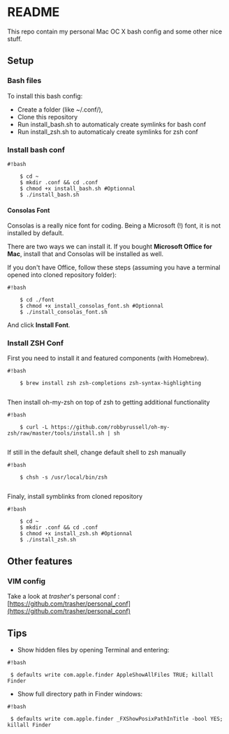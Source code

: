 # README #

This repo contain my personal Mac OC X bash config and some other nice stuff.

## Setup

### Bash files

To install this bash config:

 * Create a folder (like ~/.conf/), 
 * Clone this repository
 * Run install_bash.sh to automaticaly create symlinks for bash conf
 * Run install_zsh.sh to automaticaly create symlinks for zsh conf


### Install bash conf

```
#!bash

    $ cd ~
    $ mkdir .conf && cd .conf
    $ chmod +x install_bash.sh #Optionnal
    $ ./install_bash.sh

```

#### Consolas Font

Consolas is a really nice font for coding. Being a Microsoft (!) font, it is not installed by default.

There are two ways we can install it. If you bought **Microsoft Office for Mac**, install that and Consolas will be installed as well.

If you don't have Office, follow these steps (assuming you have a terminal opened into cloned repository folder):

```
#!bash

    $ cd ./font
    $ chmod +x install_consolas_font.sh #Optionnal
    $ ./install_consolas_font.sh

```

And click **Install Font**.

### Install ZSH Conf

First you need to install it and featured components (with Homebrew).

```
#!bash

    $ brew install zsh zsh-completions zsh-syntax-highlighting
    
```

Then install oh-my-zsh on top of zsh to getting additional functionality

```
#!bash

    $ curl -L https://github.com/robbyrussell/oh-my-zsh/raw/master/tools/install.sh | sh
    
```

If still in the default shell, change default shell to zsh manually

```
#!bash

    $ chsh -s /usr/local/bin/zsh
    
```

Finaly, install symblinks from cloned repository

```
#!bash

    $ cd ~
    $ mkdir .conf && cd .conf
    $ chmod +x install_zsh.sh #Optionnal
    $ ./install_zsh.sh

```

## Other features

### VIM config

Take a look at *trasher*'s personal conf : [https://github.com/trasher/personal_conf](https://github.com/trasher/personal_conf)

## Tips
* Show hidden files by opening Terminal and entering:
```
#!bash

 $ defaults write com.apple.finder AppleShowAllFiles TRUE; killall Finder
```

* Show full directory path in Finder windows:
```
#!bash

 $ defaults write com.apple.finder _FXShowPosixPathInTitle -bool YES; killall Finder
```